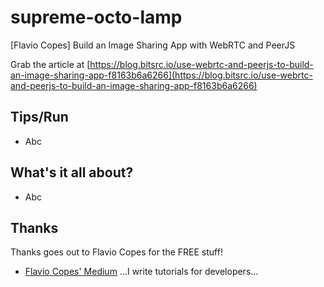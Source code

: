 # supreme-octo-lamp
[Flavio Copes] Build an Image Sharing App with WebRTC and PeerJS

Grab the article at [https://blog.bitsrc.io/use-webrtc-and-peerjs-to-build-an-image-sharing-app-f8163b6a6266](https://blog.bitsrc.io/use-webrtc-and-peerjs-to-build-an-image-sharing-app-f8163b6a6266)

## Tips/Run

* Abc

## What's it all about?

* Abc

## Thanks

Thanks goes out to Flavio Copes for the FREE stuff!

* [Flavio Copes' Medium](https://blog.bitsrc.io/@flaviocopes) ...I write tutorials for developers...

